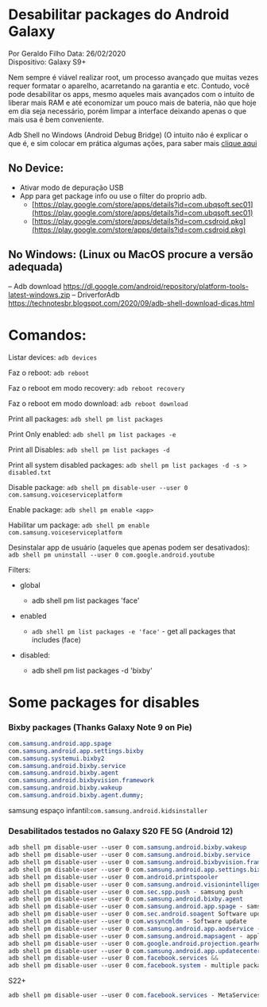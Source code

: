 # Desabilitar packages do Android Galaxy

Por Geraldo Filho
Data: 26/02/2020  
Dispositivo: Galaxy S9+

Nem sempre é viável realizar root, um processo avançado que muitas vezes requer formatar o aparelho, acarretando na garantia e etc. Contudo, você pode desabilitar os apps, mesmo aqueles mais avançados com o intuito de liberar mais RAM e até economizar um pouco mais de bateria, não que hoje em dia seja necessário, porém limpar a interface deixando apenas o que mais usa é bem conveniente.

Adb Shell no Windows (Android Debug Bridge) (O intuito não é explicar o que é, e sim colocar em prática algumas ações, para saber mais [clique aqui](https://www.androidpit.com.br/adb-drivers-android-windows)

## No Device:

- Ativar modo de depuração USB
- App para get package info ou use o filter do proprio adb.
  - [https://play.google.com/store/apps/details?id=com.ubqsoft.sec01](https://play.google.com/store/apps/details?id=com.ubqsoft.sec01)
  - [https://play.google.com/store/apps/details?id=com.csdroid.pkg](https://play.google.com/store/apps/details?id=com.csdroid.pkg)

## No Windows: (Linux ou MacOS procure a versão adequada)

– Adb download https://dl.google.com/android/repository/platform-tools-latest-windows.zip
– DriverforAdb
https://technotesbr.blogspot.com/2020/09/adb-shell-download-dicas.html

# Comandos:

Listar devices:
`adb devices`

Faz o reboot:
`adb reboot`

Faz o reboot em modo recovery:
`adb reboot recovery`

Faz o reboot em modo download:
`adb reboot download`

Print all packages:
`adb shell pm list packages`

Print Only enabled:
`adb shell pm list packages -e`

Print all Disables:
`adb shell pm list packages -d`

Print all system disabled packages:
`adb shell pm list packages -d -s > disabled.txt`

Disable package:
`adb shell pm disable-user --user 0 com.samsung.voiceserviceplatform`

Enable package:
`adb shell pm enable <app>`

Habilitar um package:
`adb shell pm enable com.samsung.voiceserviceplatform`

Desinstalar app de usuário (aqueles que apenas podem ser desativados):
`adb shell pm uninstall --user 0 com.google.android.youtube`


Filters:

- global
  - adb shell pm list packages 'face'
- enabled
    - `adb shell pm list packages -e 'face'` - get all packages that includes (face)

- disabled:
  - adb shell pm list packages -d 'bixby'

# Some packages for disables

### Bixby packages (Thanks Galaxy Note 9 on Pie)

```css
com.samsung.android.app.spage
com.samsung.android.app.settings.bixby
com.samsung.systemui.bixby2
com.samsung.android.bixby.service
com.samsung.android.bixby.agent
com.samsung.android.bixbyvision.framework
com.samsung.android.bixby.wakeup
com.samsung.android.bixby.agent.dummy;
```

samsung espaço infantil:`com.samsung.android.kidsinstaller`



### Desabilitados testados no Galaxy S20 FE 5G (Android 12)

```css
adb shell pm disable-user --user 0 com.samsung.android.bixby.wakeup
adb shell pm disable-user --user 0 com.samsung.android.bixby.service
adb shell pm disable-user --user 0 com.samsung.android.bixbyvision.framework
adb shell pm disable-user --user 0 com.samsung.android.app.settings.bixby
adb shell pm disable-user --user 0 com.android.printspooler
adb shell pm disable-user --user 0 com.samsung.android.visionintelligence
adb shell pm disable-user --user 0 com.sec.spp.push - samsung push
adb shell pm disable-user --user 0 com.samsung.android.bixby.agent
adb shell pm disable-user --user 0 com.samsung.android.app.spage - samsung free
adb shell pm disable-user --user 0 com.sec.android.soagent Software update
adb shell pm disable-user --user 0 com.wssyncmldm - Software update
adb shell pm disable-user --user 0 com.samsung.android.app.aodservice - Always On Display
adb shell pm disable-user --user 0 com.samsung.android.mapsagent - application recommendations
adb shell pm disable-user --user 0 com.google.android.projection.gearhead - Android Auto
adb shell pm disable-user --user 0 com.samsung.android.app.updatecenter - App update
adb shell pm disable-user --user 0 com.facebook.services && 
adb shell pm disable-user --user 0 com.facebook.system - multiple packages - Facebook Services
```

S22+

```css
adb shell pm disable-user --user 0 com.facebook.services - MetaServices - S22+ Android 14
```
